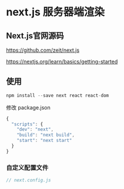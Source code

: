 # next.js 服务器端渲染

## Next.js官网源码

https://github.com/zeit/next.js

https://nextjs.org/learn/basics/getting-started

## 使用

```js
npm install --save next react react-dom
```

修改 package.json

```js
{
  "scripts": {
    "dev": "next",
    "build": "next build",
    "start": "next start"
  }
}
```
### 自定义配置文件

```js
// next.config.js

```
